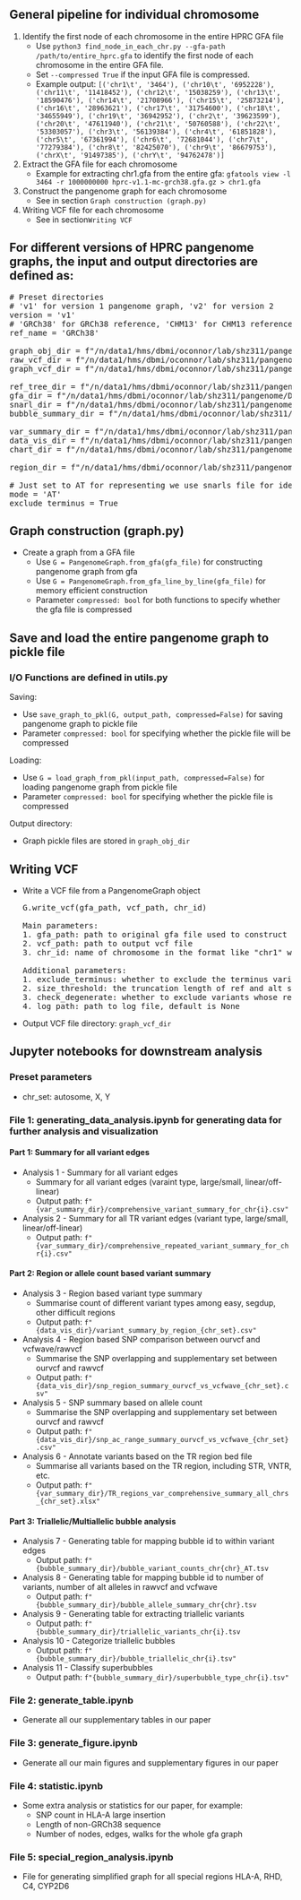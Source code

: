 ## General pipeline for individual chromosome
1. Identify the first node of each chromosome in the entire HPRC GFA file
   - Use `python3 find_node_in_each_chr.py --gfa-path /path/to/entire_hprc.gfa` to identify the first node of each chromosome in the entire GFA file.
   - Set `--compressed True` if the input GFA file is compressed.
   - Example output: `[('chr1\t', '3464'), ('chr10\t', '6952228'), ('chr11\t', '11418452'), ('chr12\t', '15038259'), ('chr13\t', '18590476'), ('chr14\t', '21708966'), ('chr15\t', '25873214'), ('chr16\t', '28963621'), ('chr17\t', '31754600'), ('chr18\t', '34655949'), ('chr19\t', '36942952'), ('chr2\t', '39623599'), ('chr20\t', '47611940'), ('chr21\t', '50760588'), ('chr22\t', '53303057'), ('chr3\t', '56139384'), ('chr4\t', '61851828'), ('chr5\t', '67361994'), ('chr6\t', '72681044'), ('chr7\t', '77279384'), ('chr8\t', '82425070'), ('chr9\t', '86679753'), ('chrX\t', '91497385'), ('chrY\t', '94762478')]`
2. Extract the GFA file for each chromosome
   - Example for extracting chr1.gfa from the entire gfa: `gfatools view -l 3464 -r 1000000000 hprc-v1.1-mc-grch38.gfa.gz > chr1.gfa`
3. Construct the pangenome graph for each chromosome
   - See in section `Graph construction (graph.py)`
4. Writing VCF file for each chromosome
   - See in section`Writing VCF`


## For different versions of HPRC pangenome graphs, the input and output directories are defined as:
<pre># Preset directories
# 'v1' for version 1 pangenome graph, 'v2' for version 2
version = 'v1'
# 'GRCh38' for GRCh38 reference, 'CHM13' for CHM13 reference
ref_name = 'GRCh38'

graph_obj_dir = f"/n/data1/hms/dbmi/oconnor/lab/shz311/pangenome/Graph_objs_{version}{'_chm13' if ref_name == 'CHM13' else ''}"
raw_vcf_dir = f"/n/data1/hms/dbmi/oconnor/lab/shz311/pangenome/VCFs_chr"
graph_vcf_dir = f"/n/data1/hms/dbmi/oconnor/lab/shz311/pangenome/VCFs_{version}{'_chm13' if ref_name == 'CHM13' else ''}"

ref_tree_dir = f"/n/data1/hms/dbmi/oconnor/lab/shz311/pangenome/Data/reference_tree_gfa_{version}{'_chm13' if ref_name == 'CHM13' else ''}"
gfa_dir = f"/n/data1/hms/dbmi/oconnor/lab/shz311/pangenome/Data/chromosome_gfa_{version}{'_chm13' if ref_name == 'CHM13' else ''}"
snarl_dir = f"/n/data1/hms/dbmi/oconnor/lab/shz311/pangenome/Data/chr_snarls_{version}{'_chm13' if ref_name == 'CHM13' else ''}"
bubble_summary_dir = f"/n/data1/hms/dbmi/oconnor/lab/shz311/pangenome/Bubble_summary_{version}{'_chm13' if ref_name == 'CHM13' else ''}"

var_summary_dir = f"/n/data1/hms/dbmi/oconnor/lab/shz311/pangenome/Stats_chr_{version}{'_chm13' if ref_name == 'CHM13' else ''}"
data_vis_dir = f"/n/data1/hms/dbmi/oconnor/lab/shz311/pangenome/Data_visualization_{version}{'_chm13' if ref_name == 'CHM13' else ''}"
chart_dir = f"/n/data1/hms/dbmi/oconnor/lab/shz311/pangenome/Charts_{version}{'_chm13' if ref_name == 'CHM13' else ''}"

region_dir = f"/n/data1/hms/dbmi/oconnor/lab/shz311/pangenome/Region_files"

# Just set to AT for representing we use snarls file for identifying which node belongs to which bubble
mode = 'AT'
exclude_terminus = True </pre>


## Graph construction (graph.py)
 - Create a graph from a GFA file
   - Use `G = PangenomeGraph.from_gfa(gfa_file)` for constructing pangenome graph from gfa
   - Use `G = PangenomeGraph.from_gfa_line_by_line(gfa_file)` for memory efficient construction
   - Parameter `compressed: bool` for both functions to specify whether the gfa file is compressed 

## Save and load the entire pangenome graph to pickle file
### I/O Functions are defined in utils.py

Saving:
 - Use `save_graph_to_pkl(G, output_path, compressed=False)` for saving pangenome graph to pickle file
 - Parameter `compressed: bool` for specifying whether the pickle file will be compressed 

Loading:
 - Use `G = load_graph_from_pkl(input_path, compressed=False)` for loading pangenome graph from pickle file
 - Parameter `compressed: bool` for specifying whether the pickle file is compressed

Output directory:
 - Graph pickle files are stored in `graph_obj_dir`

## Writing VCF
 - Write a VCF file from a PangenomeGraph object
   <pre>G.write_vcf(gfa_path, vcf_path, chr_id)
   
   Main parameters:
   1. gfa_path: path to original gfa file used to construct pangenome graph
   2. vcf_path: path to output vcf file
   3. chr_id: name of chromosome in the format like "chr1" will be put in the CHROM column
   
   Additional parameters:
   1. exclude_terminus: whether to exclude the terminus variant edges, default is True 
   2. size_threshold: the truncation length of ref and alt sequence, default is None
   3. check_degenerate: whether to exclude variants whose ref and alt alleles are identical, default is False
   4. log_path: path to log file, default is None</pre>

 - Output VCF file directory: `graph_vcf_dir`

## Jupyter notebooks for downstream analysis

### Preset parameters
- chr_set: autosome, X, Y

### File 1: generating_data_analysis.ipynb for generating data for further analysis and visualization
   #### Part 1: Summary for all variant edges
  - Analysis 1 - Summary for all variant edges
    - Summary for all variant edges (varaint type, large/small, linear/off-linear)
    - Output path: `f"{var_summary_dir}/comprehensive_variant_summary_for_chr{i}.csv"`
  - Analysis 2 - Summary for all TR variant edges (variant type, large/small, linear/off-linear)
    - Output path: `f"{var_summary_dir}/comprehensive_repeated_variant_summary_for_chr{i}.csv"`
   #### Part 2: Region or allele count based variant summary
  - Analysis 3 - Region based variant type summary
    - Summarise count of different variant types among easy, segdup, other difficult regions
    - Output path: `f"{data_vis_dir}/variant_summary_by_region_{chr_set}.csv"`
  - Analysis 4 - Region based SNP comparison between ourvcf and vcfwave/rawvcf
    - Summarise the SNP overlapping and supplementary set between ourvcf and rawvcf
    - Output path: `f"{data_vis_dir}/snp_region_summary_ourvcf_vs_vcfwave_{chr_set}.csv"`
  - Analysis 5 - SNP summary based on allele count
    - Summarise the SNP overlapping and supplementary set between ourvcf and rawvcf
    - Output path: `f"{data_vis_dir}/snp_ac_range_summary_ourvcf_vs_vcfwave_{chr_set}.csv"`
  - Analysis 6 - Annotate variants based on the TR region bed file
    - Summarise all variants based on the TR region, including STR, VNTR, etc.
    - Output path: `f"{var_summary_dir}/TR_regions_var_comprehensive_summary_all_chrs_{chr_set}.xlsx"`
  #### Part 3: Triallelic/Multiallelic bubble analysis
  - Analysis 7 - Generating table for mapping bubble id to within variant edges
     - Output path: `f"{bubble_summary_dir}/bubble_variant_counts_chr{chr}_AT.tsv`
  - Analysis 8 - Generating table for mapping bubble id to number of variants, number of alt alleles in rawvcf and vcfwave
     - Output path: `f"{bubble_summary_dir}/bubble_allele_summary_chr{chr}.tsv`
  - Analysis 9 - Generating table for extracting triallelic variants
     - Output path: `f"{bubble_summary_dir}/triallelic_variants_chr{i}.tsv`
  - Analysis 10 - Categorize triallelic bubbles
     - Output path: `f"{bubble_summary_dir}/bubble_triallelic_chr{i}.tsv"`
  - Analysis 11 - Classify superbubbles
     - Output path: `f"{bubble_summary_dir}/superbubble_type_chr{i}.tsv"`

### File 2: generate_table.ipynb
   - Generate all our supplementary tables in our paper

### File 3: generate_figure.ipynb
   - Generate all our main figures and supplementary figures in our paper

### File 4: statistic.ipynb
   - Some extra analysis or statistics for our paper, for example:
     - SNP count in HLA-A large insertion
     - Length of non-GRCh38 sequence
     - Number of nodes, edges, walks for the whole gfa graph

### File 5: special_region_analysis.ipynb
   - File for generating simplified graph for all special regions HLA-A, RHD, C4, CYP2D6

